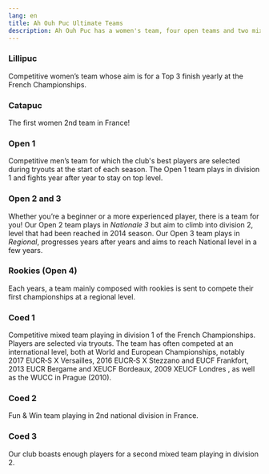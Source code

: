 ```yaml
---
lang: en
title: Ah Ouh Puc Ultimate Teams
description: Ah Ouh Puc has a women's team, four open teams and two mixed teams that participate every year in the French championships
---
```


### Lillipuc

Competitive women’s team whose aim is for a Top 3 finish yearly at the French Championships.

### Catapuc

The first women 2nd team in France!

### Open 1

Competitive men’s team for which the club's best players are selected during
tryouts at the start of each season.
The Open 1 team plays in division 1 and fights year after year to stay on top level.

### Open 2 and 3

Whether you’re a beginner or a more experienced player, there is a team for
you!
Our Open 2 team plays in *Nationale 3* but aim to climb into division 2, level that had been reached in 2014 season.
Our Open 3  team plays in *Regional*, progresses years after years and aims to reach National level in a few years.

### Rookies (Open 4)

Each years, a team mainly composed with rookies is sent to compete their first championships at a regional level.

### Coed 1

Competitive mixed team playing in division 1 of the French Championships.
Players are selected via tryouts.
The team has often competed at an international level, both at World and
European Championships, notably 2017 EUCR‑S X Versailles, 2016 EUCR‑S X
Stezzano and EUCF Frankfort, 2013 EUCR Bergame and XEUCF Bordeaux, 2009 XEUCF
Londres , as well as the WUCC in Prague (2010).

### Coed 2

Fun & Win team playing in 2nd national division in France.

### Coed 3

Our club boasts enough players for a second mixed team playing in division 2.
